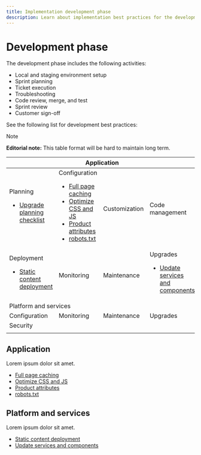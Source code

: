 ```yaml
---
title: Implementation development phase
description: Learn about implementation best practices for the development phase of Adobe Commerce projects.
---
```


# Development phase

The development phase includes the following activities:

- Local and staging environment setup
- Sprint planning
- Ticket execution
- Troubleshooting
- Code review, merge, and test
- Sprint review
- Customer sign-off

See the following list for development best practices:

>[!NOTE]
>
>**Editorial note:** This table format will be hard to maintain long term.


<table style="table-layout:auto">
<thead>
  <tr>
    <th colspan="4">Application</th>
  </tr>
</thead>
<tbody>
  <tr>
    <td>Planning
      <ul>
        <li><a href="https://support.magento.com/hc/en-us/articles/360057968951%E2%80%8B">Upgrade planning checklist</li>
      </ul>
    </td>
    <td>Configuration
      <ul>
        <li><a href="https://developer.adobe.com/commerce/php/development/cache/page/public-content/">Full page caching</li>
        <li><a href="https://support.magento.com/hc/en-us/articles/360044482152%E2%80%8B">Optimize CSS and JS</li>
        <li><a href="https://support.magento.com/hc/en-us/articles/360048256612%E2%80%8B">Product attributes</></li>
        <li><a href="https://support.magento.com/hc/en-us/articles/360048754931%E2%80%8B">robots.txt</li>
      </ul>
    </td>
    <td>Customization</td>
    <td>Code management</td>
  </tr>
  <tr>
    <td>Deployment
      <ul>
        <li><a href="https://devdocs.magento.com/cloud/deploy/static-content-deployment.html">Static content deployment</li>
      </ul>
    </td>
    <td>Monitoring</td>
    <td>Maintenance</td>
    <td>Upgrades
      <ul>
        <li><a href="https://support.magento.com/hc/en-us/articles/360048603692%E2%80%8B">Update services and components</li>
      </ul>
    </td>
  </tr>
  <tr>
    <td colspan="4">Platform and services</td>
  </tr>
  <tr>
    <td>Configuration</td>
    <td>Monitoring</td>
    <td>Maintenance</td>
    <td>Upgrades</td>
  </tr>
  <tr>
    <td colspan="4">Security</td>
  </tr>
  <tr>
    <td></td>
    <td></td>
    <td></td>
    <td></td>
  </tr>
</tbody>
</table>

## Application

Lorem ipsum dolor sit amet.

- [Full page caching](https://developer.adobe.com/commerce/php/development/cache/page/public-content/)
- [Optimize CSS and JS](https://support.magento.com/hc/en-us/articles/360044482152%E2%80%8B)
- [Product attributes](https://support.magento.com/hc/en-us/articles/360048256612%E2%80%8B)
- [robots.txt](https://support.magento.com/hc/en-us/articles/360048754931%E2%80%8B)

## Platform and services

Lorem ipsum dolor sit amet.

- [Static content deployment](https://devdocs.magento.com/cloud/deploy/static-content-deployment.html)
- [Update services and components](https://support.magento.com/hc/en-us/articles/360048603692%E2%80%8B)
